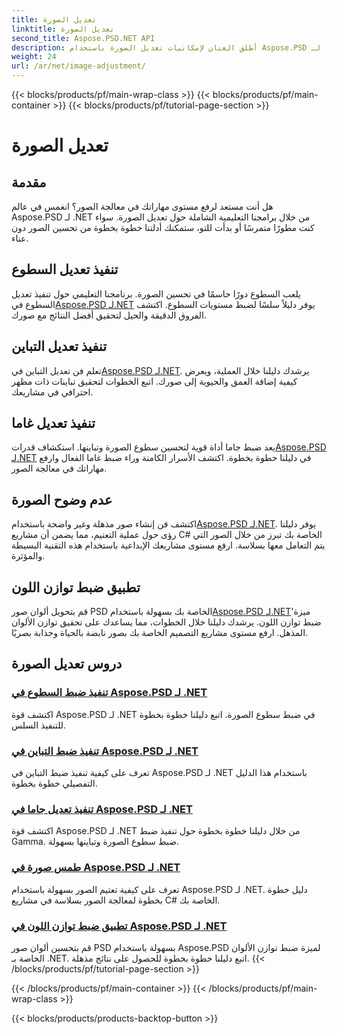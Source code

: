```yaml
---
title: تعديل الصورة
linktitle: تعديل الصورة
second_title: Aspose.PSD.NET API
description: أطلق العنان لإمكانيات تعديل الصورة باستخدام Aspose.PSD لـ .NET. استكشف البرامج التعليمية حول السطوع والتباين وتوازن الألوان لإتقان معالجة الصور.
weight: 24
url: /ar/net/image-adjustment/
---
```


{{< blocks/products/pf/main-wrap-class >}}
{{< blocks/products/pf/main-container >}}
{{< blocks/products/pf/tutorial-page-section >}}

# تعديل الصورة

## مقدمة

هل أنت مستعد لرفع مستوى مهاراتك في معالجة الصور؟ انغمس في عالم Aspose.PSD لـ .NET من خلال برامجنا التعليمية الشاملة حول تعديل الصورة. سواء كنت مطورًا متمرسًا أو بدأت للتو، ستمكنك أدلتنا خطوة بخطوة من تحسين الصور دون عناء.

## تنفيذ تعديل السطوع

 يلعب السطوع دورًا حاسمًا في تحسين الصورة. برنامجنا التعليمي حول تنفيذ تعديل السطوع في[Aspose.PSD لـ.NET](./brightness-adjustment/) يوفر دليلاً سلسًا لضبط مستويات السطوع. اكتشف الفروق الدقيقة والحيل لتحقيق أفضل النتائج مع صورك.

## تنفيذ تعديل التباين

 تعلم فن تعديل التباين في[Aspose.PSD لـ.NET](./contrast-adjustment/). يرشدك دليلنا خلال العملية، ويعرض كيفية إضافة العمق والحيوية إلى صورك. اتبع الخطوات لتحقيق تباينات ذات مظهر احترافي في مشاريعك.

## تنفيذ تعديل غاما

يعد ضبط جاما أداة قوية لتحسين سطوع الصورة وتباينها. استكشاف قدرات[Aspose.PSD لـ.NET](./gamma-adjustment/) في دليلنا خطوة بخطوة. اكتشف الأسرار الكامنة وراء ضبط غاما الفعال وارفع مهاراتك في معالجة الصور.

## عدم وضوح الصورة

 اكتشف فن إنشاء صور مذهلة وغير واضحة باستخدام[Aspose.PSD لـ.NET](./blur-image/). يوفر دليلنا رؤى حول عملية التعتيم، مما يضمن أن مشاريع C# الخاصة بك تبرز من خلال الصور التي يتم التعامل معها بسلاسة. ارفع مستوى مشاريعك الإبداعية باستخدام هذه التقنية البسيطة والمؤثرة.

## تطبيق ضبط توازن اللون

 قم بتحويل ألوان صور PSD الخاصة بك بسهولة باستخدام[Aspose.PSD لـ.NET](./color-balance-adjustment/)'ميزة ضبط توازن اللون. يرشدك دليلنا خلال الخطوات، مما يساعدك على تحقيق توازن الألوان المذهل. ارفع مستوى مشاريع التصميم الخاصة بك بصور نابضة بالحياة وجذابة بصريًا.

## دروس تعديل الصورة
### [تنفيذ ضبط السطوع في Aspose.PSD لـ .NET](./brightness-adjustment/)
اكتشف قوة Aspose.PSD لـ .NET في ضبط سطوع الصورة. اتبع دليلنا خطوة بخطوة للتنفيذ السلس.
### [تنفيذ ضبط التباين في Aspose.PSD لـ .NET](./contrast-adjustment/)
تعرف على كيفية تنفيذ ضبط التباين في Aspose.PSD لـ .NET باستخدام هذا الدليل التفصيلي خطوة بخطوة.
### [تنفيذ تعديل جاما في Aspose.PSD لـ .NET](./gamma-adjustment/)
اكتشف قوة Aspose.PSD لـ .NET من خلال دليلنا خطوة بخطوة حول تنفيذ ضبط Gamma. ضبط سطوع الصورة وتباينها بسهولة.
### [طمس صورة في Aspose.PSD لـ .NET](./blur-image/)
تعرف على كيفية تعتيم الصور بسهولة باستخدام Aspose.PSD لـ .NET. دليل خطوة بخطوة لمعالجة الصور بسلاسة في مشاريع C# الخاصة بك.
### [تطبيق ضبط توازن اللون في Aspose.PSD لـ .NET](./color-balance-adjustment/)
قم بتحسين ألوان صور PSD بسهولة باستخدام Aspose.PSD لميزة ضبط توازن الألوان الخاصة بـ .NET. اتبع دليلنا خطوة بخطوة للحصول على نتائج مذهلة.
{{< /blocks/products/pf/tutorial-page-section >}}

{{< /blocks/products/pf/main-container >}}
{{< /blocks/products/pf/main-wrap-class >}}

{{< blocks/products/products-backtop-button >}}
